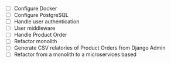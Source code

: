 - [ ] Configure Docker 
- [ ] Configure PostgreSQL
- [ ] Handle user authentication
- [ ] User middleware
- [ ] Handle Product Order
- [ ] Refactor monolith
- [ ] Generate CSV relatories of Product Orders from Django Admin
- [ ] Refactor from a monolith to a microservices based